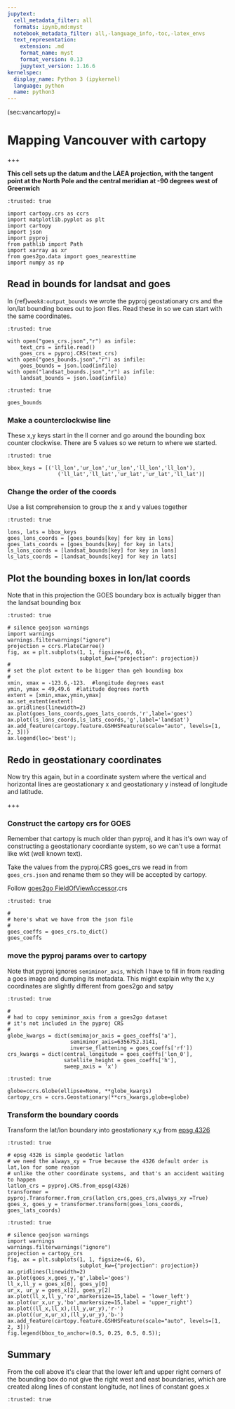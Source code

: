 ```yaml
---
jupytext:
  cell_metadata_filter: all
  formats: ipynb,md:myst
  notebook_metadata_filter: all,-language_info,-toc,-latex_envs
  text_representation:
    extension: .md
    format_name: myst
    format_version: 0.13
    jupytext_version: 1.16.6
kernelspec:
  display_name: Python 3 (ipykernel)
  language: python
  name: python3
---
```


(sec:vancartopy)=
# Mapping Vancouver with cartopy

+++

**This cell sets up the datum and the LAEA projection, with the tangent point at the North Pole and the central meridian at -90 degrees west of Greenwich**

```{code-cell} ipython3
:trusted: true

import cartopy.crs as ccrs
import matplotlib.pyplot as plt
import cartopy
import json
import pyproj
from pathlib import Path
import xarray as xr
from goes2go.data import goes_nearesttime
import numpy as np
```

## Read in bounds for landsat and goes

In {ref}`week8:output_bounds` we wrote the pyproj geostationary crs
and the lon/lat bounding boxes out to json files.  Read these in
so we can start with the same coordinates.

```{code-cell} ipython3
:trusted: true

with open("goes_crs.json","r") as infile:
    text_crs = infile.read()
    goes_crs = pyproj.CRS(text_crs)
with open("goes_bounds.json","r") as infile:
    goes_bounds = json.load(infile)
with open("landsat_bounds.json","r") as infile:
    landsat_bounds = json.load(infile)
```

```{code-cell} ipython3
:trusted: true

goes_bounds
```

### Make a counterclockwise line

These x,y keys start in the ll corner and go around the bounding box counter clockwise. There are 5 values so we return to where we started.

```{code-cell} ipython3
:trusted: true

bbox_keys = [('ll_lon','ur_lon','ur_lon','ll_lon','ll_lon'),
                ('ll_lat','ll_lat','ur_lat','ur_lat','ll_lat')]
```

### Change the order of the coords

Use a list comprehension to
group the x and y  values together

```{code-cell} ipython3
:trusted: true

lons, lats = bbox_keys
goes_lons_coords = [goes_bounds[key] for key in lons]
goes_lats_coords = [goes_bounds[key] for key in lats]
ls_lons_coords = [landsat_bounds[key] for key in lons]
ls_lats_coords = [landsat_bounds[key] for key in lats]
```

## Plot the bounding boxes in lon/lat coords

Note that in this projection the GOES boundary box is actually
bigger than the landsat bounding box

```{code-cell} ipython3
:trusted: true

# silence geojson warnings
import warnings
warnings.filterwarnings("ignore")
projection = ccrs.PlateCarree()
fig, ax = plt.subplots(1, 1, figsize=(6, 6), 
                       subplot_kw={"projection": projection})
#
# set the plot extent to be bigger than geh bounding box
#
xmin, xmax = -123.6,-123.  #longitude degrees east
ymin, ymax = 49,49.6  #latitude degrees north
extent = [xmin,xmax,ymin,ymax]
ax.set_extent(extent)
ax.gridlines(linewidth=2)
ax.plot(goes_lons_coords,goes_lats_coords,'r',label='goes')
ax.plot(ls_lons_coords,ls_lats_coords,'g',label='landsat')
ax.add_feature(cartopy.feature.GSHHSFeature(scale="auto", levels=[1, 2, 3]))
ax.legend(loc='best');
```

## Redo in geostationary coordinates

Now try this again, but in a coordinate system where the vertical
and horizontal lines are geostationary x and geostationary y instead
of longitude and latitude.

+++

### Construct the cartopy crs for GOES

Remember that cartopy is much older than pyproj, and it has it's own
way of constructing a geostationary coordiante system, so we can't use
a format like wkt (well known text).

Take the values from the pyproj.CRS goes_crs we read in from `goes_crs.json`
and rename them so they will be accepted by cartopy.

Follow [goes2go FieldOfViewAccessor](https://github.com/blaylockbk/goes2go/blob/main/goes2go/accessors.py#L90).crs

```{code-cell} ipython3
:trusted: true

#
# here's what we have from the json file
#
goes_coeffs = goes_crs.to_dict()
goes_coeffs
```

### move the pyproj params over to cartopy

Note that pyproj ignores `semiminor_axis`, which I have to
fill in from reading a goes image and dumping its metadata.  This
might explain why the x,y coordinates are slightly different from
goes2go and satpy

```{code-cell} ipython3
:trusted: true

#
# had to copy semiminor_axis from a goes2go dataset
# it's not included in the pyproj CRS
#
globe_kwargs = dict(semimajor_axis = goes_coeffs['a'],
                    semiminor_axis=6356752.3141,
                    inverse_flattening = goes_coeffs['rf'])
crs_kwargs = dict(central_longitude = goes_coeffs['lon_0'],
                  satellite_height = goes_coeffs['h'],
                  sweep_axis = 'x')
```

```{code-cell} ipython3
:trusted: true

globe=ccrs.Globe(ellipse=None, **globe_kwargs)
cartopy_crs = ccrs.Geostationary(**crs_kwargs,globe=globe)
```

### Transform the boundary coords

Transform the lat/lon boundary into geostationary x,y from [epsg 4326](https://epsg.io/4326)

```{code-cell} ipython3
:trusted: true

# epsg 4326 is simple geodetic latlon
# we need the always_xy = True because the 4326 default order is lat,lon for some reason
# unlike the other coordinate systems, and that's an accident waiting to happen
latlon_crs = pyproj.CRS.from_epsg(4326)
transformer = pyproj.Transformer.from_crs(latlon_crs,goes_crs,always_xy =True)
goes_x, goes_y = transformer.transform(goes_lons_coords, goes_lats_coords)
```

```{code-cell} ipython3
:trusted: true

# silence geojson warnings
import warnings
warnings.filterwarnings("ignore")
projection = cartopy_crs
fig, ax = plt.subplots(1, 1, figsize=(6, 6), 
                       subplot_kw={"projection": projection})
ax.gridlines(linewidth=2)
ax.plot(goes_x,goes_y,'g',label='goes')
ll_x,ll_y = goes_x[0], goes_y[0]
ur_x, ur_y = goes_x[2], goes_y[2]
ax.plot(ll_x,ll_y,'ro',markersize=15,label = 'lower_left')
ax.plot(ur_x,ur_y,'bo',markersize=15,label = 'upper_right')
ax.plot((ll_x,ll_x),(ll_y,ur_y),'r-')
ax.plot((ur_x,ur_x),(ll_y,ur_y),'b-')
ax.add_feature(cartopy.feature.GSHHSFeature(scale="auto", levels=[1, 2, 3]))
fig.legend(bbox_to_anchor=(0.5, 0.25, 0.5, 0.5));
```

## Summary

From the cell above it's clear that the lower left and upper right corners of
the bounding box do not give the right west and east boundaries, which are
created along lines of constant longitude, not lines of constant goes.x

```{code-cell} ipython3
:trusted: true


```
